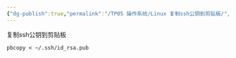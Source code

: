 ```yaml
---
{"dg-publish":true,"permalink":"/TP05 操作系统/Linux 复制ssh公钥到剪贴板/","dgPassFrontmatter":true,"created":"2023-09-15T11:39:31.048+08:00","updated":"2024-06-01T10:51:08.254+08:00"}
---
```


复制ssh公钥到剪贴板

```shell
pbcopy < ~/.ssh/id_rsa.pub
```